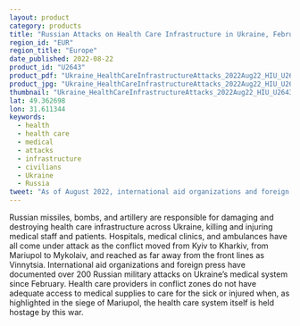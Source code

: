 ```yaml
---
layout: product
category: products
title: "Russian Attacks on Health Care Infrastructure in Ukraine, February 24-August 1, 2022"
region_id: "EUR" 
region_title: "Europe" 
date_published: 2022-08-22
product_id: "U2643"
product_pdf: "Ukraine_HealthCareInfrastructureAttacks_2022Aug22_HIU_U2643.pdf"
product_jpg: "Ukraine_HealthCareInfrastructureAttacks_2022Aug22_HIU_U2643"
thumbnail: "Ukraine_HealthCareInfrastructureAttacks_2022Aug22_HIU_U2643"
lat: 49.362698
lon: 31.611344
keywords:
  - health
  - health care
  - medical
  - attacks
  - infrastructure
  - civilians
  - Ukraine
  - Russia
tweet: "As of August 2022, international aid organizations and foreign press have documented over 200 Russian military attacks on the Ukrainian medical system since February."
---
```

Russian missiles, bombs, and artillery are responsible for damaging and destroying health care infrastructure across Ukraine, killing and injuring medical staff and patients. Hospitals, medical clinics, and ambulances have all come under attack as the conflict moved from Kyiv to Kharkiv, from Mariupol to Mykolaiv, and reached as far away from the front lines as Vinnytsia. International aid organizations and foreign press have documented over 200 Russian military attacks on Ukraine’s medical system since February. Health care providers in conflict zones do not have adequate access to medical supplies to care for the sick or injured when, as highlighted in the siege of Mariupol, the health care system itself is held hostage by this war.
